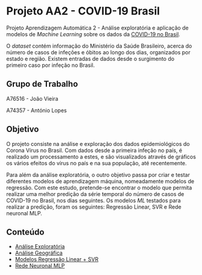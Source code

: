 # Projeto AA2 - COVID-19 Brasil
Projeto Aprendizagem Automática 2 - Análise exploratória e aplicação de modelos de *Machine Learning* sobre os dados da <a href="https://www.kaggle.com/unanimad/corona-virus-brazil">COVID-19 no Brasil</a>.

O *dataset* contém informação do Ministério da Saúde Brasileiro, acerca do número de casos de infeções e óbitos ao longo dos dias, organizados por estado e região. Existem entradas de dados desde o surgimento do primeiro caso por infeção no Brasil.

## Grupo de Trabalho
A76516 - João Vieira

A74357 - António Lopes

## Objetivo
O projeto consiste na análise e exploração dos dados epidemiológicos do Corona Vírus no Brasil. Com dados desde a primeira infeção no país, é realizado um processamento a estes, e são visualizados através de gráficos os vários efeitos do vírus no país e na sua população, até recentemente. 

Para além da análise exploratória, o outro objetivo passa por criar e testar diferentes modelos de aprendizagem máquina, nomeadamente modelos de regressão. Com este estudo, pretende-se encontrar o modelo que permita realizar uma melhor predição da série temporal do número de casos de COVID-19 no Brasil, nos dias seguintes. Os modelos *ML* testados para realizar a predição, foram os seguintes: Regressão Linear, SVR e Rede neuronal MLP.

## Conteúdo

* [Análise Exploratória](https://github.com/jvieira42/AA2/blob/master/eda.ipynb)
* [Análise Geográfica](https://github.com/jvieira42/AA2/blob/master/geo.ipynb)
* [Modelos Regressão Linear + SVR](https://github.com/jvieira42/AA2/blob/master/regression.ipynb)
* [Rede Neuronal MLP](https://github.com/jvieira42/AA2/blob/master/MLP.ipynb)

